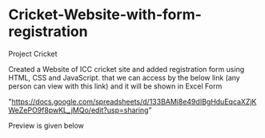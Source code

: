 # Cricket-Website-with-form-registration

Project Cricket

Created a Website of ICC cricket site and added registration form using HTML, CSS and JavaScript.
that we can access by the below link (any person can view with this link) and it will be shown in Excel Form

"https://docs.google.com/spreadsheets/d/133BAMi8e49dIBgHduEqcaXZjKWeZePO9f8pwKL_jMQo/edit?usp=sharing"

Preview is given below
